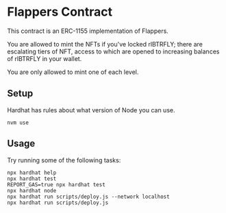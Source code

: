 # Flappers Contract

This contract is an ERC-1155 implementation of Flappers.

You are allowed to mint the NFTs if you've locked rlBTRFLY; there are escalating
tiers of NFT, access to which are opened to increasing balances of rlBTRFLY in
your wallet.

You are only allowed to mint one of each level.

## Setup

Hardhat has rules about what version of Node you can use.

```shell
nvm use
```

## Usage

Try running some of the following tasks:

```shell
npx hardhat help
npx hardhat test
REPORT_GAS=true npx hardhat test
npx hardhat node
npx hardhat run scripts/deploy.js --network localhost
npx hardhat run scripts/deploy.js
```
